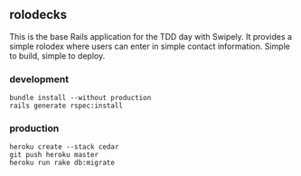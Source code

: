 ## rolodecks

This is the base Rails application for the TDD day with Swipely. It provides a simple rolodex where users can enter in simple contact information. Simple to build, simple to deploy.

### development

```
bundle install --without production
rails generate rspec:install
```

### production
```
heroku create --stack cedar
git push heroku master
heroku run rake db:migrate
```
